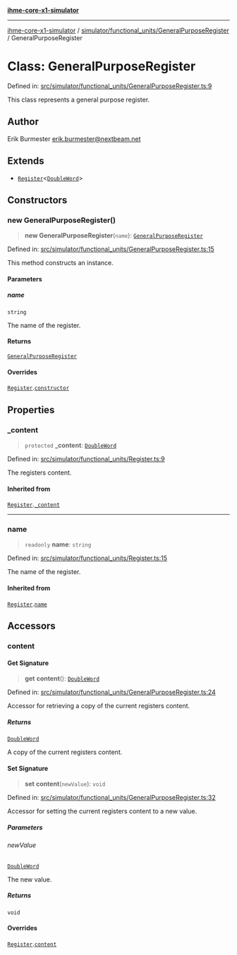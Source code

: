 [**ihme-core-x1-simulator**](../../../../README.md)

***

[ihme-core-x1-simulator](../../../../modules.md) / [simulator/functional\_units/GeneralPurposeRegister](../README.md) / GeneralPurposeRegister

# Class: GeneralPurposeRegister

Defined in: [src/simulator/functional\_units/GeneralPurposeRegister.ts:9](https://github.com/ProgrammIt/CPU-Simulator/blob/e2e026db90406d6486eead3a66922074c98b6175/src/simulator/functional_units/GeneralPurposeRegister.ts#L9)

This class represents a general purpose register.

## Author

Erik Burmester <erik.burmester@nextbeam.net>

## Extends

- [`Register`](../../Register/classes/Register.md)\<[`DoubleWord`](../../../../binary_types/DoubleWord/classes/DoubleWord.md)\>

## Constructors

### new GeneralPurposeRegister()

> **new GeneralPurposeRegister**(`name`): [`GeneralPurposeRegister`](GeneralPurposeRegister.md)

Defined in: [src/simulator/functional\_units/GeneralPurposeRegister.ts:15](https://github.com/ProgrammIt/CPU-Simulator/blob/e2e026db90406d6486eead3a66922074c98b6175/src/simulator/functional_units/GeneralPurposeRegister.ts#L15)

This method constructs an instance.

#### Parameters

##### name

`string`

The name of the register.

#### Returns

[`GeneralPurposeRegister`](GeneralPurposeRegister.md)

#### Overrides

[`Register`](../../Register/classes/Register.md).[`constructor`](../../Register/classes/Register.md#constructors)

## Properties

### \_content

> `protected` **\_content**: [`DoubleWord`](../../../../binary_types/DoubleWord/classes/DoubleWord.md)

Defined in: [src/simulator/functional\_units/Register.ts:9](https://github.com/ProgrammIt/CPU-Simulator/blob/e2e026db90406d6486eead3a66922074c98b6175/src/simulator/functional_units/Register.ts#L9)

The registers content.

#### Inherited from

[`Register`](../../Register/classes/Register.md).[`_content`](../../Register/classes/Register.md#_content)

***

### name

> `readonly` **name**: `string`

Defined in: [src/simulator/functional\_units/Register.ts:15](https://github.com/ProgrammIt/CPU-Simulator/blob/e2e026db90406d6486eead3a66922074c98b6175/src/simulator/functional_units/Register.ts#L15)

The name of the register.

#### Inherited from

[`Register`](../../Register/classes/Register.md).[`name`](../../Register/classes/Register.md#name-1)

## Accessors

### content

#### Get Signature

> **get** **content**(): [`DoubleWord`](../../../../binary_types/DoubleWord/classes/DoubleWord.md)

Defined in: [src/simulator/functional\_units/GeneralPurposeRegister.ts:24](https://github.com/ProgrammIt/CPU-Simulator/blob/e2e026db90406d6486eead3a66922074c98b6175/src/simulator/functional_units/GeneralPurposeRegister.ts#L24)

Accessor for retrieving a copy of the current registers content.

##### Returns

[`DoubleWord`](../../../../binary_types/DoubleWord/classes/DoubleWord.md)

A copy of the current registers content.

#### Set Signature

> **set** **content**(`newValue`): `void`

Defined in: [src/simulator/functional\_units/GeneralPurposeRegister.ts:32](https://github.com/ProgrammIt/CPU-Simulator/blob/e2e026db90406d6486eead3a66922074c98b6175/src/simulator/functional_units/GeneralPurposeRegister.ts#L32)

Accessor for setting the current registers content to a new value.

##### Parameters

###### newValue

[`DoubleWord`](../../../../binary_types/DoubleWord/classes/DoubleWord.md)

The new value.

##### Returns

`void`

#### Overrides

[`Register`](../../Register/classes/Register.md).[`content`](../../Register/classes/Register.md#content-1)
